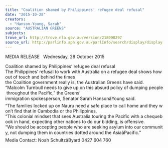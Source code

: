```yaml
---
title: "Coalition shamed by Philippines' refugee deal refusal"
date: "2015-10-28"
creators:
  - "Hanson-Young, Sarah"
source: "AUSTRALIAN GREENS"
subjects:
trove_url: http://trove.nla.gov.au/version/218098297
source_url: http://parlinfo.aph.gov.au/parlInfo/search/display/display.w3p;query=Id%3A%22media/pressrel/4161307%22
---
```


 MEDIA RELEASE   Wednesday, 28 October 2015  

 Coalition shamed by Philippines’ refugee deal refusal   The Philippines’ refusal to work with Australia on a refugee deal shows how out of touch and behind the times the Coalition government really is, the Australian Greens have said.   “Malcolm Turnbull needs to give up on this absurd policy of dumping people throughout the Pacific,” the Greens’ immigration spokesperson, Senator Sarah HansonâYoung said.   “The families locked up on Nauru need a safe place to call home and they won’t find that in Cambodia or the Philippines.   “This colonial mindset that sees Australia touring the Pacific with a chequebook in hand, expecting other nations to do our bidding, is offensive.   “We should be accepting people who are seeking asylum into our community, not dumping them in countries dotted around the AsiaâPacific.”     Media Contact: Noah SchultzâByard 0427 604 760

